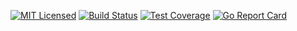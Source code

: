
[![MIT Licensed](https://img.shields.io/github/license/go-ap/auth.svg)](https://raw.githubusercontent.com/go-ap/auth/master/LICENSE)
[![Build Status](https://builds.sr.ht/~mariusor/auth.svg)](https://builds.sr.ht/~mariusor/auth)
[![Test Coverage](https://img.shields.io/codecov/c/github/go-ap/auth.svg)](https://codecov.io/gh/go-ap/auth)
[![Go Report Card](https://goreportcard.com/badge/github.com/go-ap/auth)](https://goreportcard.com/report/github.com/go-ap/auth)
